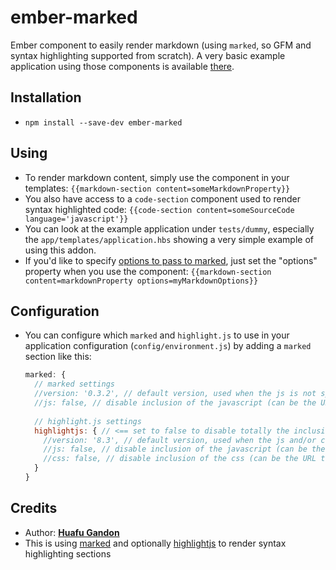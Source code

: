# ember-marked

Ember component to easily render markdown (using `marked`, so GFM and syntax highlighting supported from scratch).
A very basic example application using those components is available [there](http://huafu.github.io/ember-marked/).

## Installation

* `npm install --save-dev ember-marked`

## Using

* To render markdown content, simply use the component in your templates: `{{markdown-section content=someMarkdownProperty}}`
* You also have access to a `code-section` component used to render syntax highlighted code: `{{code-section content=someSourceCode language='javascript'}}`
* You can look at the example application under `tests/dummy`, especially the `app/templates/application.hbs` showing a very simple example of using this addon.
* If you'd like to specify [options to pass to marked](https://github.com/chjj/marked#options-1), just set the "options" property when you use the component: `{{markdown-section content=markdownProperty options=myMarkdownOptions}}`

## Configuration

* You can configure which  `marked` and `highlight.js` to use in your application configuration (`config/environment.js`) by adding a `marked` section like this:
    ```js
    marked: {
      // marked settings
      //version: '0.3.2', // default version, used when the js is not specified
      //js: false, // disable inclusion of the javascript (can be the URL to some other CDN)
      
      // highlight.js settings
      highlightjs: { // <== set to false to disable totally the inclusion of highlightjs
        //version: '8.3', // default version, used when the js and/or css are not specified
        //js: false, // disable inclusion of the javascript (can be the URL to some other CDN)
        //css: false, // disable inclusion of the css (can be the URL to some other CDN)
      }
    }
    ```

## Credits

* Author: **[Huafu Gandon](http://github.com/huafu)**
* This is using [marked](https://github.com/chjj/marked) and optionally [highlightjs](https://github.com/isagalaev/highlight.js) to render syntax highlighting sections
